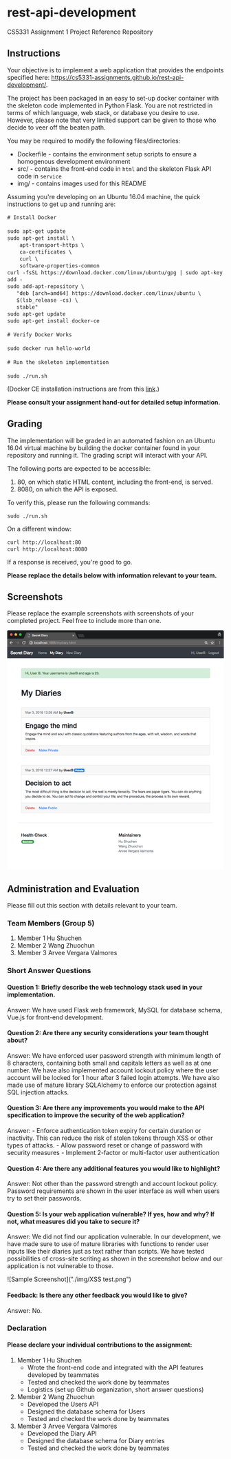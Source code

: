 # rest-api-development

CS5331 Assignment 1 Project Reference Repository

## Instructions

Your objective is to implement a web application that provides the endpoints
specified here: https://cs5331-assignments.github.io/rest-api-development/.

The project has been packaged in an easy to set-up docker container with the
skeleton code implemented in Python Flask. You are not restricted in terms of
which language, web stack, or database you desire to use. However, please note
that very limited support can be given to those who decide to veer off the
beaten path.

You may be required to modify the following files/directories:

- Dockerfile - contains the environment setup scripts to ensure a homogenous
  development environment
- src/ - contains the front-end code in `html` and the skeleton Flask API code
  in `service`
- img/ - contains images used for this README

Assuming you're developing on an Ubuntu 16.04 machine, the quick instructions
to get up and running are:

```
# Install Docker

sudo apt-get update
sudo apt-get install \
    apt-transport-https \
    ca-certificates \
    curl \
    software-properties-common
curl -fsSL https://download.docker.com/linux/ubuntu/gpg | sudo apt-key add -
sudo add-apt-repository \
   "deb [arch=amd64] https://download.docker.com/linux/ubuntu \
   $(lsb_release -cs) \
   stable"
sudo apt-get update
sudo apt-get install docker-ce

# Verify Docker Works

sudo docker run hello-world

# Run the skeleton implementation

sudo ./run.sh
```

(Docker CE installation instructions are from this
[link](https://docs.docker.com/install/linux/docker-ce/ubuntu/#install-using-the-repository).)

**Please consult your assignment hand-out for detailed setup information.**

## Grading

The implementation will be graded in an automated fashion on an Ubuntu 16.04
virtual machine by building the docker container found in your repository and
running it. The grading script will interact with your API.

The following ports are expected to be accessible:

1. 80, on which static HTML content, including the front-end, is served.
2. 8080, on which the API is exposed.

To verify this, please run the following commands:

```
sudo ./run.sh
```

On a different window:

```
curl http://localhost:80
curl http://localhost:8080
```

If a response is received, you're good to go.

**Please replace the details below with information relevant to your team.**

## Screenshots

Please replace the example screenshots with screenshots of your completed
project. Feel free to include more than one.

![Sample Screenshot](./img/group5.png)

## Administration and Evaluation

Please fill out this section with details relevant to your team.

### Team Members (Group 5)

1. Member 1 Hu Shuchen
2. Member 2 Wang Zhuochun
3. Member 3 Arvee Vergara Valmores

### Short Answer Questions

#### Question 1: Briefly describe the web technology stack used in your implementation.

Answer: We have used Flask web framework, MySQL for database schema, Vue.js for front-end development.

#### Question 2: Are there any security considerations your team thought about?

Answer: We have enforced user password strength with minimum length of 8 characters, containing both small and capitals letters as well as at one number. We have also implemented account lockout policy where the user account will be locked for 1 hour after 3 failed login attempts.
We have also made use of mature library SQLAlchemy to enforce our protection against SQL injection attacks.

#### Question 3: Are there any improvements you would make to the API specification to improve the security of the web application?

Answer: - Enforce authentication token expiry for certain duration or inactivity. This can reduce the risk of stolen tokens through XSS or other types of attacks.
        - Allow password reset or change of password with security measures
        - Implement 2-factor or multi-factor user authentication

#### Question 4: Are there any additional features you would like to highlight?

Answer: Not other than the password strength and account lockout policy. Password requirements are shown in the user interface as well when users try to set their passwords.

#### Question 5: Is your web application vulnerable? If yes, how and why? If not, what measures did you take to secure it?

Answer: We did not find our application vulnerable. In our development, we have made sure to use of mature libraries with functions to render user inputs like their diaries just as text rather than scripts. We have tested possibilities of cross-site scriting as shown in the screenshot below and our application is not vulnerable to those.

![Sample Screenshot]("./img/XSS test.png")

#### Feedback: Is there any other feedback you would like to give?

Answer: No.

### Declaration

#### Please declare your individual contributions to the assignment:

1. Member 1 Hu Shuchen
    - Wrote the front-end code and integrated with the API features developed by teammates
    - Tested and checked the work done by teammates
    - Logistics (set up Github organization, short answer questions)
2. Member 2 Wang Zhuochun
    - Developed the Users API
    - Designed the database schema for Users
    - Tested and checked the work done by teammates
3. Member 3 Arvee Vergara Valmores
    - Developed the Diary API
    - Designed the database schema for Diary entries
    - Tested and checked the work done by teammates

